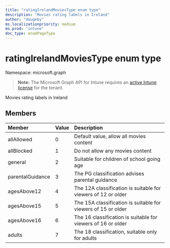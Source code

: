 ```yaml
---
title: "ratingIrelandMoviesType enum type"
description: "Movies rating labels in Ireland"
author: "dougeby"
ms.localizationpriority: medium
ms.prod: "intune"
doc_type: enumPageType
---
```


# ratingIrelandMoviesType enum type

Namespace: microsoft.graph

> **Note:** The Microsoft Graph API for Intune requires an [active Intune license](https://go.microsoft.com/fwlink/?linkid=839381) for the tenant.

Movies rating labels in Ireland

## Members
|Member|Value|Description|
|:---|:---|:---|
|allAllowed|0|Default value, allow all movies content|
|allBlocked|1|Do not allow any movies content|
|general|2|Suitable for children of school going age|
|parentalGuidance|3|The PG classification advises parental guidance|
|agesAbove12|4|The 12A classification is suitable for viewers of 12 or older|
|agesAbove15|5|The 15A classification is suitable for viewers of 15 or older|
|agesAbove16|6|The 16 classification is suitable for viewers of 16 or older|
|adults|7|The 18 classification, suitable only for adults|




